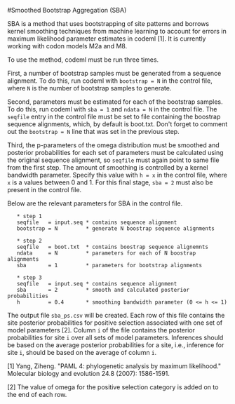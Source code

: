 #Smoothed Bootstrap Aggregation (SBA)

SBA is a method that uses bootstrapping of site patterns and borrows kernel
smoothing techniques from machine learning to account for errors in maximum
likelihood parameter estimates in codeml [1].  It is currently working with
codon models M2a and M8.

To use the method, codeml must be run three times.

First, a number of bootstrap samples must be generated from a sequence alignment.
To do this, run codeml with ```bootstrap = N``` in the control file, where
```N``` is the number of bootstrap samples to generate.

Second, parameters must be estimated for each of the bootstrap samples.  To do
this, run codeml with ```sba = 1``` and ```ndata = N``` in the control file.
The ````seqfile```` entry in the control file must be set to file containing the
boostrap sequence alignments, which, by default is boot.txt.  Don't forget to
comment out the ```bootstrap = N``` line that was set in the previous step.

Third, the p-parameters of the omega distribution must be smoothed and posterior
probabilities for each set of parameters must be calculated using the original
sequence alignment, so ````seqfile```` must again point to same file from the
first step.  The amount of smoothing is controlled by a kernel bandwidth
parameter.  Specify this value with ```h = x``` in the control file, where
```x``` is a values between 0 and 1.  For this final stage, ```sba = 2``` must
also be present in the control file.

Below are the relevant parameters for SBA in the control file.

       * step 1
       seqfile   = input.seq * contains sequence alignment
       bootstrap = N         * generate N boostrap sequence alignments

       * step 2
       seqfile   = boot.txt  * contains boostrap sequence alignemnts
       ndata     = N         * parameters for each of N boostrap alignments
       sba       = 1         * parameters for bootstrap alignments

       * step 3
       seqfile   = input.seq * contains sequence alignment
       sba       = 2         * smooth and calculated posterior probabilities
       h         = 0.4       * smoothing bandwidth parameter (0 <= h <= 1)

The output file ```sba_ps.csv``` will be created.  Each row of this file
contains the site posterior probabilities for positive selection associated with
one set of model parameters [2].  Column ```i``` of the file contains the
posterior probabilities for site ```i``` over all sets of model parameters.
Inferences should be based on the average posterior probabilities for a site,
i.e., inference for site ```i```, should be based on the average of column ```i```.

[1] Yang, Ziheng. "PAML 4: phylogenetic analysis by maximum likelihood." Molecular biology and evolution 24.8 (2007): 1586-1591.

[2] The value of omega for the positive selection category is added on to the end of each row.